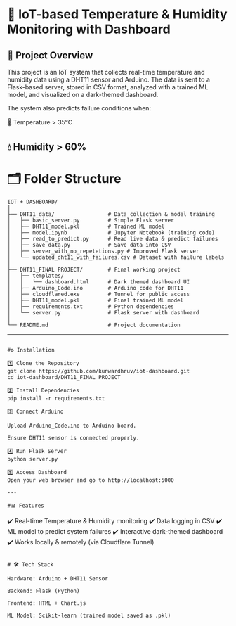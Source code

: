# 📌 IoT-based Temperature & Humidity Monitoring with Dashboard
## 🚀 Project Overview

This project is an IoT system that collects real-time temperature and humidity data using a DHT11 sensor and Arduino.
The data is sent to a Flask-based server, stored in CSV format, analyzed with a trained ML model, and visualized on a dark-themed dashboard.

The system also predicts failure conditions when:

🌡️ Temperature > 35°C

💧 Humidity > 60%
---
# 🗂️ Folder Structure
```
IOT + DASHBOARD/
│
├── DHT11_data/                 # Data collection & model training
│   ├── basic_server.py         # Simple Flask server
│   ├── DHT11_model.pkl         # Trained ML model
│   ├── model.ipynb             # Jupyter Notebook (training code)
│   ├── read_to_predict.py      # Read live data & predict failures
│   ├── save_data.py            # Save data into CSV
│   ├── server_with_no_repetetions.py # Improved Flask server
│   └── updated_dht11_with_failures.csv # Dataset with failure labels
│
├── DHT11_FINAL PROJECT/        # Final working project
│   ├── templates/
│   │   └── dashboard.html      # Dark themed dashboard UI
│   ├── Arduino_Code.ino        # Arduino code for DHT11
│   ├── cloudflared.exe         # Tunnel for public access
│   ├── DHT11_model.pkl         # Final trained ML model
│   ├── requirements.txt        # Python dependencies
│   └── server.py               # Flask server with dashboard
│
└── README.md                   # Project documentation

```
---
```

#⚙️ Installation

1️⃣ Clone the Repository
git clone https://github.com/kunwardhruv/iot-dashboard.git
cd iot-dashboard/DHT11_FINAL PROJECT

2️⃣ Install Dependencies
pip install -r requirements.txt

3️⃣ Connect Arduino

Upload Arduino_Code.ino to Arduino board.

Ensure DHT11 sensor is connected properly.

4️⃣ Run Flask Server
python server.py

5️⃣ Access Dashboard
Open your web browser and go to http://localhost:5000

---

#📊 Features
```
✔️ Real-time Temperature & Humidity monitoring
✔️ Data logging in CSV
✔️ ML model to predict system failures
✔️ Interactive dark-themed dashboard
✔️ Works locally & remotely (via Cloudflare Tunnel)
```

# 🛠️ Tech Stack

Hardware: Arduino + DHT11 Sensor

Backend: Flask (Python)

Frontend: HTML + Chart.js

ML Model: Scikit-learn (trained model saved as .pkl)

